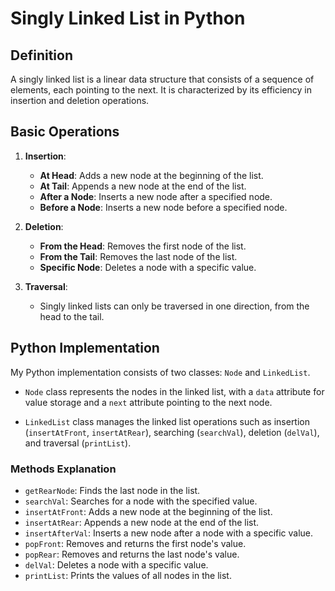 
# Singly Linked List in Python

## Definition
A singly linked list is a linear data structure that consists of a sequence of elements, each pointing to the next. It is characterized by its efficiency in insertion and deletion operations.

## Basic Operations
1. **Insertion**: 
   - **At Head**: Adds a new node at the beginning of the list.
   - **At Tail**: Appends a new node at the end of the list.
   - **After a Node**: Inserts a new node after a specified node.
   - **Before a Node**: Inserts a new node before a specified node.

2. **Deletion**: 
   - **From the Head**: Removes the first node of the list.
   - **From the Tail**: Removes the last node of the list.
   - **Specific Node**: Deletes a node with a specific value.

3. **Traversal**:
   - Singly linked lists can only be traversed in one direction, from the head to the tail.

## Python Implementation
My Python implementation consists of two classes: `Node` and `LinkedList`.

- `Node` class represents the nodes in the linked list, with a `data` attribute for value storage and a `next` attribute pointing to the next node.

- `LinkedList` class manages the linked list operations such as insertion (`insertAtFront`, `insertAtRear`), searching (`searchVal`), deletion (`delVal`), and traversal (`printList`).

### Methods Explanation
- `getRearNode`: Finds the last node in the list.
- `searchVal`: Searches for a node with the specified value.
- `insertAtFront`: Adds a new node at the beginning of the list.
- `insertAtRear`: Appends a new node at the end of the list.
- `insertAfterVal`: Inserts a new node after a node with a specific value.
- `popFront`: Removes and returns the first node's value.
- `popRear`: Removes and returns the last node's value.
- `delVal`: Deletes a node with a specific value.
- `printList`: Prints the values of all nodes in the list.